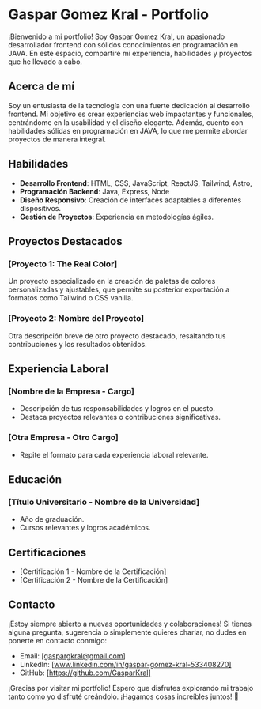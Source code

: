 # Gaspar Gomez Kral - Portfolio

¡Bienvenido a mi portfolio! Soy Gaspar Gomez Kral, un apasionado desarrollador frontend con sólidos conocimientos en programación en JAVA. En este espacio, compartiré mi experiencia, habilidades y proyectos que he llevado a cabo.

## Acerca de mí

Soy un entusiasta de la tecnología con una fuerte dedicación al desarrollo frontend. Mi objetivo es crear experiencias web impactantes y funcionales, centrándome en la usabilidad y el diseño elegante. Además, cuento con habilidades sólidas en programación en JAVA, lo que me permite abordar proyectos de manera integral.

## Habilidades

-   **Desarrollo Frontend**: HTML, CSS, JavaScript, ReactJS, Tailwind, Astro, 
-   **Programación Backend**: Java, Express, Node
-   **Diseño Responsivo**: Creación de interfaces adaptables a diferentes dispositivos.
-   **Gestión de Proyectos**: Experiencia en metodologías ágiles.

## Proyectos Destacados

### [Proyecto 1: The Real Color]

Un proyecto especializado en la creación de paletas de colores personalizadas y ajustables, que permite su posterior exportación a formatos como Tailwind o CSS vanilla.

### [Proyecto 2: Nombre del Proyecto]

Otra descripción breve de otro proyecto destacado, resaltando tus contribuciones y los resultados obtenidos.

## Experiencia Laboral

### [Nombre de la Empresa - Cargo]

-   Descripción de tus responsabilidades y logros en el puesto.
-   Destaca proyectos relevantes o contribuciones significativas.

### [Otra Empresa - Otro Cargo]

-   Repite el formato para cada experiencia laboral relevante.

## Educación

### [Título Universitario - Nombre de la Universidad]

-   Año de graduación.
-   Cursos relevantes y logros académicos.

## Certificaciones

-   [Certificación 1 - Nombre de la Certificación]
-   [Certificación 2 - Nombre de la Certificación]

## Contacto

¡Estoy siempre abierto a nuevas oportunidades y colaboraciones! Si tienes alguna pregunta, sugerencia o simplemente quieres charlar, no dudes en ponerte en contacto conmigo:

-   Email: [gaspargkral@gmail.com]
-   LinkedIn: [www.linkedin.com/in/gaspar-gómez-kral-533408270]
-   GitHub: [https://github.com/GasparKral]

¡Gracias por visitar mi portfolio! Espero que disfrutes explorando mi trabajo tanto como yo disfruté creándolo. ¡Hagamos cosas increíbles juntos! 🚀
